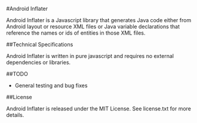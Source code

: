#Android Inflater

Android Inflater is a Javascript library that generates Java code either from Android layout or resource XML files or Java variable declarations that reference the names or ids of entities in those XML files.

##Technical Specifications

Android Inflater is written in pure javascript and requires no external dependencies or libraries.

##TODO

* General testing and bug fixes

##License

Android Inflater is released under the MIT License. See license.txt for more details.